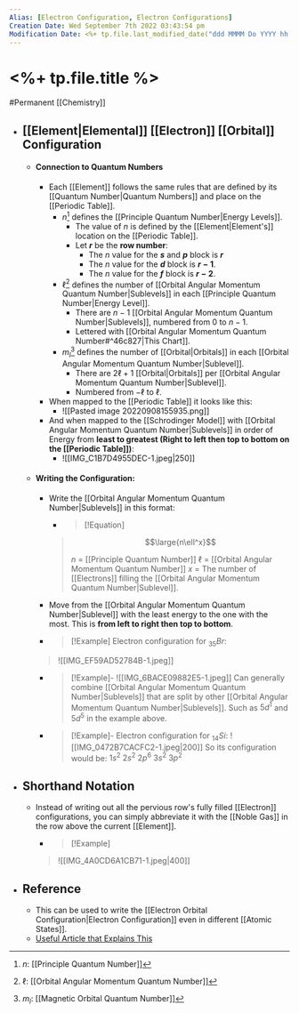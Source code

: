 ```yaml
---
Alias: [Electron Configuration, Electron Configurations]
Creation Date: Wed September 7th 2022 03:43:54 pm 
Modification Date: <%+ tp.file.last_modified_date("ddd MMMM Do YYYY hh:mm:ss a") %>
---
```

# <%+ tp.file.title %>
#Permanent [[Chemistry]]

- ## [[Element|Elemental]] [[Electron]] [[Orbital]] Configuration
	- #### Connection to Quantum Numbers
		- Each [[Element]] follows the same rules that are defined by its [[Quantum Number|Quantum Numbers]] and place on the [[Periodic Table]].
			- $n$[^1] defines the [[Principle Quantum Number|Energy Levels]].
				- The value of $n$ is defined by the [[Element|Element's]] location on the [[Periodic Table]].
				- Let **$r$** be the **row number**:
					- The $n$ value for the **$s$** and **$p$** block is **$r$**
					- The $n$ value for the **$d$** block is **$r-1$**.
					- The $n$ value for the **$f$** block is **$r-2$**.
			- $\ell$[^2] defines the number of [[Orbital Angular Momentum Quantum Number|Sublevels]] in each [[Principle Quantum Number|Energy Level]].
				- There are $n-1$ [[Orbital Angular Momentum Quantum Number|Sublevels]], numbered from $0$ to $n-1$.
				- Lettered with [[Orbital Angular Momentum Quantum Number#^46c827|This Chart]].
			- $m_l$[^3] defines the number of [[Orbital|Orbitals]] in each [[Orbital Angular Momentum Quantum Number|Sublevel]].
				- There are $2\ell+1$ [[Orbital|Orbitals]] per [[Orbital Angular Momentum Quantum Number|Sublevel]].
				- Numbered from $-\ell$ to $\ell$.
		- When mapped to the [[Periodic Table]] it looks like this:
			- ![[Pasted image 20220908155935.png]]
		- And when mapped to the [[Schrodinger Model]] with [[Orbital Angular Momentum Quantum Number|Sublevels]] in order of Energy from **least to greatest (Right to left then top to bottom on the [[Periodic Table]])**:
			- ![[IMG_C1B7D4955DEC-1.jpeg|250]]
	- #### Writing the Configuration:
		- Write the [[Orbital Angular Momentum Quantum Number|Sublevels]] in this format:
		  - > [!Equation]
		  > $$\large{n\ell^x}$$
		  > 
		  > $n$ = [[Principle Quantum Number]]
		  > $\ell$ = [[Orbital Angular Momentum Quantum Number]]
		  > $x$ = The number of [[Electrons]] filling the [[Orbital Angular Momentum Quantum Number|Sublevel]].
		- Move from the [[Orbital Angular Momentum Quantum Number|Sublevel]] with the least energy to the one with the most. This is **from left to right then top to bottom**.
		- > [!Example]
      	   > Electron configuration for $_{35}Br$:
      	> ![[IMG_EF59AD52784B-1.jpeg]]

		- > [!Example]-
		   > ![[IMG_6BACE09882E5-1.jpeg]]
		   > Can generally combine [[Orbital Angular Momentum Quantum Number|Sublevels]] that are split by other [[Orbital Angular Momentum Quantum Number|Sublevels]]. Such as $5d^1$ and $5d^5$ in the example above.
         
		- > [!Example]-
      	   > Electron configuration for $_{14}Si$:
            > ![[IMG_0472B7CACFC2-1.jpeg|200]]
            > So its configuration would be: $1s^2$ $2s^2$ $2p^6$ $3s^2$ $3p^2$
- ## Shorthand Notation
	- Instead of writing out all the pervious row's fully filled [[Electron]] configurations, you can simply abbreviate it with the [[Noble Gas]] in the row above the current [[Element]].
		- > [!Example]
		> ![[IMG_4A0CD6A1CB71-1.jpeg|400]]
- ## Reference
	- This can be used to write the [[Electron Orbital Configuration|Electron Configuration]] even in different [[Atomic States]].
	- [Useful Article that Explains This](https://texasgateway.org/resource/electron-configuration)

[^1]: $n$: [[Principle Quantum Number]]
[^2]: $\ell$: [[Orbital Angular Momentum Quantum Number]]
[^3]: $m_l$: [[Magnetic Orbital Quantum Number]]
